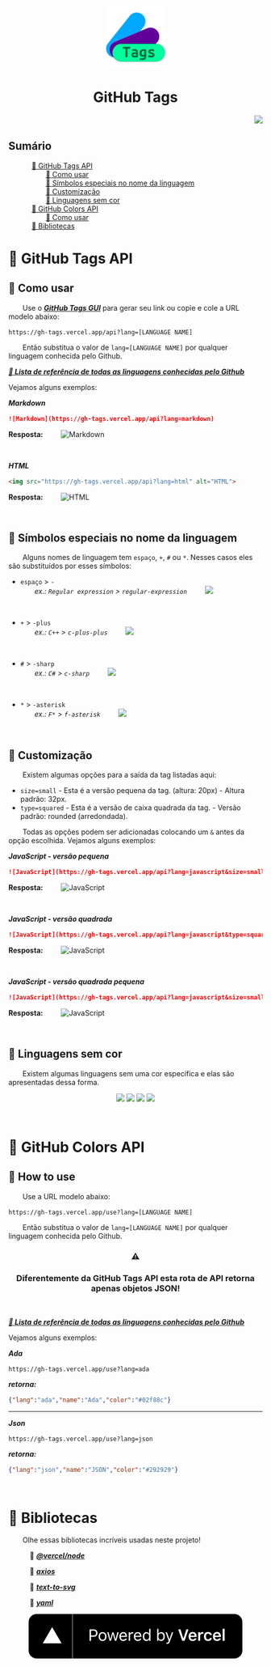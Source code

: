 <div align="center">
  <img src="../img/logo.png" width="120">
  <br>
  <h1>
    GitHub Tags
  </h1>
</div>

<div align="right">
  <a href="https://github.com/lunatic-fox/lunatic-fox/blob/main/crypto-donations">
    <img src="https://shields.io/badge/Crypto-Donations-098213?logo=bitcoin">
  </a>
</div>

## Sumário
&emsp;&emsp;&emsp; [🔸 GitHub Tags API](#how-main)<br>
&emsp;&emsp;&emsp;&emsp;&emsp; [🔹 Como usar](#how)<br>
&emsp;&emsp;&emsp;&emsp;&emsp; [🔹 Símbolos especiais no nome da linguagem](#lang)<br>
&emsp;&emsp;&emsp;&emsp;&emsp; [🔹 Customização](#cust)<br>
&emsp;&emsp;&emsp;&emsp;&emsp; [🔹 Linguagens sem cor](#non)<br>
&emsp;&emsp;&emsp; [🔸 GitHub Colors API](#how-use)<br>
&emsp;&emsp;&emsp;&emsp;&emsp; [🔹 Como usar](#how-h-use)<br>
&emsp;&emsp;&emsp; [🔸 Bibliotecas](#lib)<br>


<h1 name="how-main">🔸 GitHub Tags API</h1>
<h2 name="how">🔹 Como usar</h2>

&emsp;&emsp;Use o ***[GitHub Tags GUI](https://gh-tags.vercel.app/)*** para gerar seu link ou copie e cole a URL modelo abaixo:

~~~
https://gh-tags.vercel.app/api?lang=[LANGUAGE NAME]
~~~

&emsp;&emsp;Então substitua o valor de `lang=[LANGUAGE NAME]` por qualquer linguagem conhecida pelo Github.

***[📃 Lista de referência de todas as linguagens conhecidas pelo Github](./list/README.md)***

Vejamos alguns exemplos:

***Markdown***
~~~markdown
![Markdown](https://gh-tags.vercel.app/api?lang=markdown)
~~~
**Resposta:** &emsp;&emsp; ![Markdown](https://gh-tags.vercel.app/api?lang=markdown)

<br>

***HTML***
~~~html
<img src="https://gh-tags.vercel.app/api?lang=html" alt="HTML">
~~~
**Resposta:** &emsp;&emsp; <img src="https://gh-tags.vercel.app/api?lang=html" alt="HTML">

<br>

<h2 name="lang">🔹 Símbolos especiais no nome da linguagem</h2>

&emsp;&emsp;Alguns nomes de linguagem tem `espaço`, `+`, `#` ou `*`. Nesses casos eles são substituídos por esses símbolos:

- `espaço` > `-`<br>
&emsp;&emsp;*ex.: `Regular expression` > `regular-expression`* &emsp;&emsp; ![](https://gh-tags.vercel.app/api?lang=regular-expression&type=squared&size=small)

<br>

- `+` > `-plus`<br>
&emsp;&emsp;*ex.: `C++` > `c-plus-plus`* &emsp;&emsp; ![](https://gh-tags.vercel.app/api?lang=c-plus-plus&type=squared&size=small)

<br>

- `#` > `-sharp`<br>
&emsp;&emsp;*ex.: `C#` > `c-sharp`* &emsp;&emsp; ![](https://gh-tags.vercel.app/api?lang=c-sharp&type=squared&size=small)

<br>

- `*` > `-asterisk`<br>
&emsp;&emsp;*ex.: `F*` > `f-asterisk`* &emsp;&emsp; ![](https://gh-tags.vercel.app/api?lang=f-asterisk&type=squared&size=small)

<br>

<h2 name="cust">🔹 Customização</h2>

&emsp;&emsp;Existem algumas opções para a saída da tag listadas aqui:
- `size=small` - Esta é a versão pequena da tag. (altura: 20px) - Altura padrão: 32px.
- `type=squared` - Esta é a versão de caixa quadrada da tag. - Versão padrão: rounded (arredondada).

&emsp;&emsp;Todas as opções podem ser adicionadas colocando um `&` antes da opção escolhida. Vejamos alguns exemplos:

***JavaScript - versão pequena***
~~~markdown
![JavaScript](https://gh-tags.vercel.app/api?lang=javascript&size=small)
~~~
**Resposta:** &emsp;&emsp; ![JavaScript](https://gh-tags.vercel.app/api?lang=javascript&size=small)

<br>

***JavaScript - versão quadrada***
~~~markdown
![JavaScript](https://gh-tags.vercel.app/api?lang=javascript&type=squared)
~~~
**Resposta:** &emsp;&emsp; ![JavaScript](https://gh-tags.vercel.app/api?lang=javascript&type=squared)

<br>

***JavaScript - versão quadrada pequena***
~~~markdown
![JavaScript](https://gh-tags.vercel.app/api?lang=javascript&size=small&type=squared)
~~~
**Resposta:** &emsp;&emsp; ![JavaScript](https://gh-tags.vercel.app/api?lang=javascript&size=small&type=squared)

<br>

<h2 name="non">🔹 Linguagens sem cor</h2>

&emsp;&emsp;Existem algumas linguagens sem uma cor específica e elas são apresentadas dessa forma.

<div align="center">

![](https://gh-tags.vercel.app/api?lang=cobol) ![](https://gh-tags.vercel.app/api?lang=robots.txt&type=squared) ![](https://gh-tags.vercel.app/api?lang=asl&size=small) ![](https://gh-tags.vercel.app/api?lang=limbo&size=small&type=squared)
  
</div>

<br>

<h1 name="how-use">🔸 GitHub Colors API</h1>
<h2 name="how-h-use">🔹 How to use</h2>

&emsp;&emsp;Use a URL modelo abaixo:
~~~
https://gh-tags.vercel.app/use?lang=[LANGUAGE NAME]
~~~
&emsp;&emsp;Então substitua o valor de `lang=[LANGUAGE NAME]` por qualquer linguagem conhecida pelo Github.

<div align="center">

### **⚠**
### **Diferentemente da GitHub Tags API esta rota de API retorna apenas objetos JSON!**

<br>
</div>

***[📃 Lista de referência de todas as linguagens conhecidas pelo Github](./list/README.md)***

Vejamos alguns exemplos:

***Ada***
~~~
https://gh-tags.vercel.app/use?lang=ada
~~~
***retorna:***
~~~json
{"lang":"ada","name":"Ada","color":"#02f88c"}
~~~
---
***Json***
~~~
https://gh-tags.vercel.app/use?lang=json
~~~
***retorna:***
~~~json
{"lang":"json","name":"JSON","color":"#292929"}
~~~

<br>

<h1 name="lib">🔸 Bibliotecas</h1>

&emsp;&emsp;Olhe essas bibliotecas incríveis usadas neste projeto!

&emsp;&emsp;&emsp;📕 ***[@vercel/node](https://vercel.com/docs/runtimes)***

&emsp;&emsp;&emsp;📕 ***[axios](https://github.com/axios/axios)***

&emsp;&emsp;&emsp;📕 ***[text-to-svg](https://www.npmjs.com/package/text-to-svg)***

&emsp;&emsp;&emsp;📕 ***[yaml](https://www.npmjs.com/package/yaml)***

<div align="center">

![](../img/powered-by-vercel.svg)

</div>
